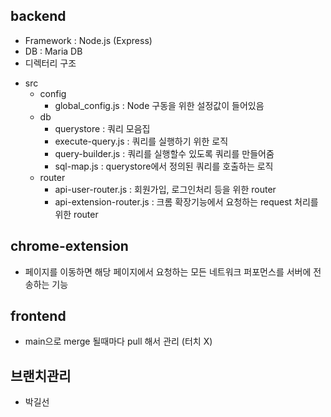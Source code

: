 ## backend
* Framework : Node.js (Express)
* DB : Maria DB
* 디렉터리 구조
- src
	- config
		- global_config.js : Node 구동을 위한 설정값이 들어있음
	- db
		- querystore : 쿼리 모음집
		- execute-query.js : 쿼리를 실행하기 위한 로직
		- query-builder.js : 쿼리를 실행할수 있도록 쿼리를 만들어줌
		- sql-map.js : querystore에서 정의된 쿼리를 호출하는 로직
	- router
		- api-user-router.js : 회원가입, 로그인처리 등을 위한 router
		- api-extension-router.js : 크롬 확장기능에서 요청하는 request 처리를 위한 router

## chrome-extension
- 페이지를 이동하면 해당 페이지에서 요청하는 모든 네트워크 퍼포먼스를 서버에 전송하는 기능

## frontend
- main으로 merge 될때마다 pull 해서 관리 (터치 X)

## 브랜치관리
- 박길선